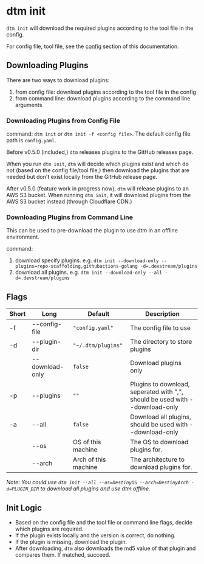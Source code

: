 # dtm init

`dtm init` will download the required plugins according to the tool file in the config.

For config file, tool file, see the [config](../core-concepts/config.md) section of this documentation.

## Downloading Plugins

There are two ways to download plugins:
1. from config file: download plugins according to the tool file in the config
2. from command line: download plugins according to the command line arguments

### Downloading Plugins from Config File

command: `dtm init` or `dtm init -f <config file>`. The default config file path is `config.yaml`.

Before v0.5.0 (included,) `dtm` releases plugins to the GitHub releases page.

When you run `dtm init`, `dtm` will decide which plugins exist and which do not (based on the config file/tool file,) then download the plugins that are needed but don't exist locally from the GitHub release page.

After v0.5.0 (feature work in progress now), `dtm` will release plugins to an AWS S3 bucket. When running `dtm init`, it will download plugins from the AWS S3 bucket instead (through Cloudflare CDN.)

### Downloading Plugins from Command Line

This can be used to pre-download the plugin to use dtm in an offline environment.

command: 

1. download specify plugins. e.g. `dtm init --download-only --plugins=repo-scaffolding,githubactions-golang -d=.devstream/plugins`
2. download all plugins. e.g. `dtm init --download-only --all -d=.devstream/plugins`


## Flags

| Short | Long            | Default              | Description                                                                  |
|-------|-----------------|----------------------|------------------------------------------------------------------------------|
| -f    | --config-file   | `"config.yaml"`      | The config file to use                                                       |
| -d    | --plugin-dir    | `"~/.dtm/plugins"`   | The directory to store plugins                                               |
|       | --download-only | `false`              | Download plugins only                                                        |
| -p    | --plugins       | `""`                 | Plugins to download, seperated with ",", should be used with --download-only |
| -a    | --all           | `false`              | Download all plugins, should be used with --download-only                    |
|       | --os            | OS of this machine   | The OS to download plugins for.                                              |
|       | --arch          | Arch of this machine | The architecture to download plugins for.                                    |

_Note: You could use `dtm init --all --os=DestinyOS --arch=DestinyArch -d=PLUGIN_DIR` to download all plugins and use dtm offline._

## Init Logic

- Based on the config file and the tool file or command line flags, decide which plugins are required.
- If the plugin exists locally and the version is correct, do nothing.
- If the plugin is missing, download the plugin.
- After downloading, `dtm` also downloads the md5 value of that plugin and compares them. If matched, succeed.
